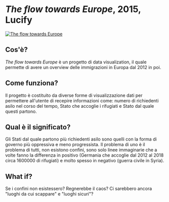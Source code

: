 # *The flow towards Europe*, 2015, Lucify

[![The flow towards Europe](https://www.healthonthemove.net/wp-content/uploads/2019/04/the-flow-towards-europe.jpg "Shiprock, New Mexico by Beau Rogers")](https://www.lucify.com/the-flow-towards-europe/)

## Cos'è?
*The flow towards Europe* è un progetto di data visualization, il quale permette di avere un overview delle immigrazioni in Europa dal 2012 in poi. 

## Come funziona?
Il progetto è costituito da diverse forme di visualizzazione dati per permettere all'utente di recepire informazioni come: numero di richiedenti asilo nel corso del tempo, Stato che accoglie i rifugiati e Stato dal quale questi partono. 

## Qual è il significato?
Gli Stati dal quale partono più richiedenti asilo sono quelli con la forma di governo più oppressiva e meno progressista. Il problema di uno è il problema di tutti, non esistono confini, sono solo linee immaginarie che a volte fanno la differenza in positivo (Germania che accoglie dal 2012 al 2018 circa 1600000 di rifugiati) e molto spesso in negativo (guerra civile in Syria).

## What if?
Se i confini non esistessero? Regnerebbe il caos? Ci sarebbero ancora "luoghi da cui scappare" e "luoghi sicuri"?
